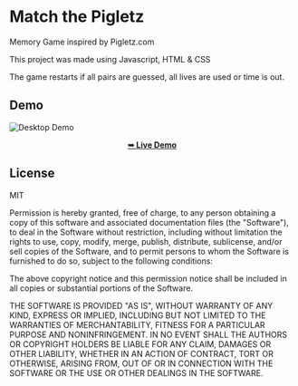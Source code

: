 # Match the Pigletz
Memory Game inspired by Pigletz.com

This project was made using Javascript, HTML & CSS

The game restarts if all pairs are guessed, all lives are used or time is out.

## Demo 

![Desktop Demo](https://oktayshakirov.com/assets/images/projects/pigletz-matching.png "Desktop Demo")

<p align="center">
  <a href="https://oktayshakirov.github.io/pigletz-matching"><strong>➥ Live Demo</strong></a>
</p>


## License

MIT

Permission is hereby granted, free of charge, to any person obtaining a copy of this software and associated documentation files (the "Software"), to deal in the Software without restriction, including without limitation the rights to use, copy, modify, merge, publish, distribute, sublicense, and/or sell copies of the Software, and to permit persons to whom the Software is furnished to do so, subject to the following conditions:

The above copyright notice and this permission notice shall be included in all copies or substantial portions of the Software.

THE SOFTWARE IS PROVIDED "AS IS", WITHOUT WARRANTY OF ANY KIND, EXPRESS OR IMPLIED, INCLUDING BUT NOT LIMITED TO THE WARRANTIES OF MERCHANTABILITY, FITNESS FOR A PARTICULAR PURPOSE AND NONINFRINGEMENT. IN NO EVENT SHALL THE AUTHORS OR COPYRIGHT HOLDERS BE LIABLE FOR ANY CLAIM, DAMAGES OR OTHER LIABILITY, WHETHER IN AN ACTION OF CONTRACT, TORT OR OTHERWISE, ARISING FROM, OUT OF OR IN CONNECTION WITH THE SOFTWARE OR THE USE OR OTHER DEALINGS IN THE SOFTWARE.
